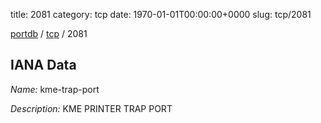 title: 2081
category: tcp
date: 1970-01-01T00:00:00+0000
slug: tcp/2081

[portdb](/) / [tcp](/category/tcp.html) / 2081


## IANA Data

_Name:_ kme-trap-port

_Description:_ KME PRINTER TRAP PORT

